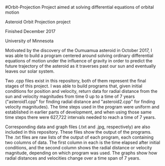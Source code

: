 #Orbit-Projection
Project aimed at solving differential equations of orbital motion

Asteroid Orbit Projection project

Finished December 2017

University of Minnesota

Motivated by the discovery of the Oumuamua asteroid in October 2017, I was able to build a program centered around solving ordinary differential equations of motion under the influence of gravity in order to predict the future trajectory of the asteroid as it traverses past our sun and eventually leaves our solar system.

Two .cpp files exist in this repository, both of them represent the final stages of this project. I was able to build programs that, given initial conditions for position and velocity, return data for radial distance from the sun and velocity magnitudes from time 0 up to a time of 7 years ("asteroid1.cpp" for finding radial distance and "asteroid2.cpp" for finding velocity magnitudes). The time steps used in the program were uniform and established in earlier parts of development, and when using those same time steps there were 627,722 intervals needed to reach a time of 7 years.

Corresponding data and graph files (.txt and .jpg, respectively) are also included in this repository. These files show the output of the programs. The .txt files are raw lists of the output of each program, each containing two columns of data. The first column in each is the time elapsed after initial conditions, and the second column shows the radial distance or velocity magnitude, depending on which program was used. The graphs show how radial distances and velocities change over a time span of 7 years. 
